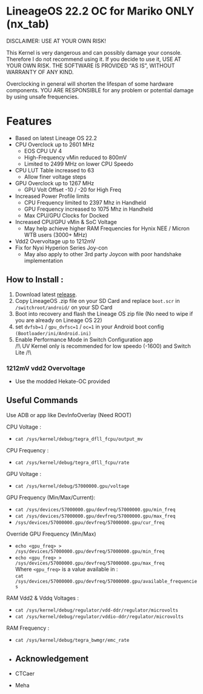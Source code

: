 # LineageOS 22.2 OC for Mariko ONLY (nx_tab)

DISCLAIMER: USE AT YOUR OWN RISK!

This Kernel is very dangerous and can possibly damage your console. Therefore I do not recommend using it. If you decide to use it, USE AT YOUR OWN RISK. THE SOFTWARE IS PROVIDED “AS IS”, WITHOUT WARRANTY OF ANY KIND.

Overclocking in general will shorten the lifespan of some hardware components. YOU ARE RESPONSIBLE for any problem or potential damage by using unsafe frequencies.

# Features 

* Based on latest Lineage OS 22.2
* CPU Overclock up to 2601 MHz
  * EOS CPU UV 4
  * High-Frequency vMin reduced to 800mV
  * Limited to 2499 MHz on lower CPU Speedo
* CPU LUT Table increased to 63
  * Allow finer voltage steps
* GPU Overclock up to 1267 MHz
  * GPU Volt Offset -10 / -20 for High Freq
* Increased Power Profile limits
  * CPU Frequency limited to 2397 Mhz in Handheld
  * GPU Frequency increased to 1075 Mhz in Handheld
  * Max CPU/GPU Clocks for Docked
* Increased CPU/GPU vMin & SoC Voltage
  * May help achieve higher RAM Frequencies for Hynix NEE / Micron WTB users (3000+ MHz) 
* Vdd2 Overvoltage up to 1212mV
* Fix for Nyxi Hyperion Series Joy-con
  * May also apply to other 3rd party Joycon with poor handshake implementation

## How to Install : 
1. Download latest [release](https://github.com/NaGaa95/LineageOS-22-OC-NX/releases).
2. Copy LineageOS .zip file on your SD Card and replace `boot.scr` in `/switchroot/android/` on your SD Card
3. Boot into recovery and flash the Lineage OS zip file (No need to wipe if you are already on Lineage OS 22)
4. set `dvfsb=1` / `gpu_dvfsc=1` / `oc=1` in your Android boot config `(Bootloader/ini/Android.ini)`
5. Enable Performance Mode in Switch Configuration app
<br /> /!\ UV Kernel only is recommended for low speedo (-1600) and Switch Lite /!\

### 1212mV vdd2 Overvoltage
* Use the modded Hekate-OC provided

## Useful Commands
Use ADB or app like DevInfoOverlay (Need ROOT)

CPU Voltage :
- `cat /sys/kernel/debug/tegra_dfll_fcpu/output_mv`

CPU Frequency :
- `cat /sys/kernel/debug/tegra_dfll_fcpu/rate`

GPU Voltage :
- `cat /sys/kernel/debug/57000000.gpu/voltage`

GPU Frequency (Min/Max/Current): 
- `cat /sys/devices/57000000.gpu/devfreq/57000000.gpu/min_freq`
- `cat /sys/devices/57000000.gpu/devfreq/57000000.gpu/max_freq`
- `/sys/devices/57000000.gpu/devfreq/57000000.gpu/cur_freq`

Override GPU Frequency (Min/Max)
- `echo <gpu_freq> > /sys/devices/57000000.gpu/devfreq/57000000.gpu/min_freq`
- `echo <gpu_freq> > /sys/devices/57000000.gpu/devfreq/57000000.gpu/max_freq`
<br /> Where `<gpu_freq>` is a value available in :
<br /> `cat /sys/devices/57000000.gpu/devfreq/57000000.gpu/available_frequencies`
  
RAM Vdd2 & Vddq Voltages :
- `cat /sys/kernel/debug/regulator/vdd-ddr/regulator/microvolts`
- `cat /sys/kernel/debug/regulator/vddio-ddr/regulator/microvolts`

RAM Frequency :
- `cat /sys/kernel/debug/tegra_bwmgr/emc_rate`

- ## Acknowledgement 
- CTCaer
- Meha
